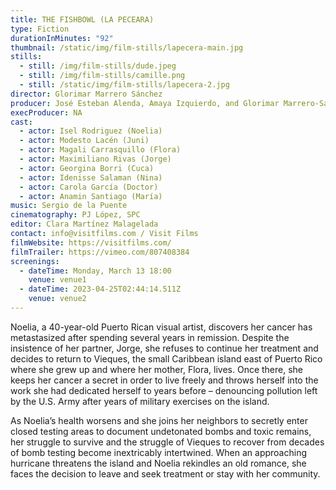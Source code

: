 ```yaml
---
title: THE FISHBOWL (LA PECEARA)
type: Fiction
durationInMinutes: "92"
thumbnail: /static/img/film-stills/lapecera-main.jpg
stills:
  - still: /img/film-stills/dude.jpeg
  - still: /img/film-stills/camille.png
  - still: /static/img/film-stills/lapecera-2.jpg
director: Glorimar Marrero Sánchez
producer: José Esteban Alenda, Amaya Izquierdo, and Glorimar Marrero-Sánchez
execProducer: NA
cast:
  - actor: Isel Rodriguez (Noelia)
  - actor: Modesto Lacén (Juni)
  - actor: Magali Carrasquillo (Flora)
  - actor: Maximiliano Rivas (Jorge)
  - actor: Georgina Borri (Cuca)
  - actor: Idenisse Salaman (Nina)
  - actor: Carola García (Doctor)
  - actor: Anamin Santiago (María)
music: Sergio de la Puente
cinematography: PJ López, SPC
editor: Clara Martínez Malagelada
contact: info@visitfilms.com / Visit Films
filmWebsite: https://visitfilms.com/
filmTrailer: https://vimeo.com/807408384
screenings:
  - dateTime: Monday, March 13 18:00
    venue: venue1
  - dateTime: 2023-04-25T02:44:14.511Z
    venue: venue2
---
```

Noelia, a 40-year-old Puerto Rican visual artist, discovers her cancer has metastasized after spending several years in remission. Despite the insistence of her partner, Jorge, she refuses to continue her treatment and decides to return to Vieques, the small Caribbean island east of Puerto Rico where she grew up and where her mother, Flora, lives. Once there, she keeps her cancer a secret in order to live freely and throws herself into the work she had dedicated herself to years before – denouncing pollution left by the U.S. Army after years of military exercises on the island.

As Noelia’s health worsens and she joins her neighbors to secretly enter closed testing areas to document undetonated bombs and toxic remains, her struggle to survive and the struggle of Vieques to recover from decades of bomb testing become inextricably intertwined. When an approaching hurricane threatens the island and Noelia rekindles an old romance, she faces the decision to leave and seek treatment or stay with her community.